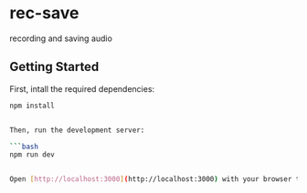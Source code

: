 # rec-save
recording and saving audio 

## Getting Started

First, intall the required dependencies:

```bash
npm install


Then, run the development server:

```bash
npm run dev


Open [http://localhost:3000](http://localhost:3000) with your browser to see the result.
